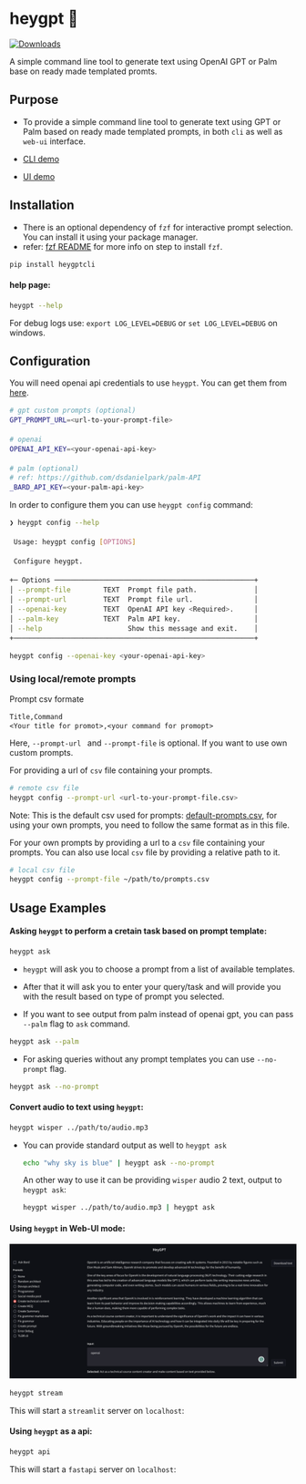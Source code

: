 # heygpt 🔮

[![Downloads](https://static.pepy.tech/personalized-badge/heygptcli?period=total&units=international_system&left_color=black&right_color=blue&left_text=Downloads)](https://pepy.tech/project/heygptcli)

A simple command line tool to generate text using OpenAI GPT or Palm base on ready made templated promts.

## Purpose

- To provide a simple command line tool to generate text using GPT or Palm based on ready made templated prompts, in both `cli` as well as `web-ui` interface.

- [CLI demo](./.github/images/demo.gif)

- [UI  demo](./.github/images/stream.png)

## Installation

- There is an optional dependency of `fzf` for interactive prompt selection. You can install it using your package manager.
- refer: [fzf README](https://github.com/junegunn/fzf#installation) for more info on step to install `fzf`.

```bash
pip install heygptcli
```

#### help page:

```bash
heygpt --help
```

For debug logs use: `export LOG_LEVEL=DEBUG` or `set LOG_LEVEL=DEBUG` on windows.

## Configuration

You will need openai api credentials to use `heygpt`. You can get them from [here](https://beta.openai.com/).


```bash
# gpt custom prompts (optional)
GPT_PROMPT_URL=<url-to-your-prompt-file>

# openai
OPENAI_API_KEY=<your-openai-api-key>

# palm (optional)
# ref: https://github.com/dsdanielpark/palm-API
_BARD_API_KEY=<your-palm-api-key>
```

In order to configure them you can use `heygpt config` command:

```bash
❯ heygpt config --help
                                                                                                      
 Usage: heygpt config [OPTIONS]                                                                       
                                                                                                      
 Configure heygpt.                                                                                    
                                                                                                      
+─ Options ─────────────────────────────────────────────────+
│ --prompt-file        TEXT  Prompt file path.              │
│ --prompt-url         TEXT  Prompt file url.               │
│ --openai-key         TEXT  OpenAI API key <Required>.     │
│ --palm-key           TEXT  Palm API key.                  │
│ --help                     Show this message and exit.    │
+───────────────────────────────────────────────────────────+
```


```bash
heygpt config --openai-key <your-openai-api-key>
```
### Using local/remote prompts

Prompt csv formate
```csv
Title,Command
<Your title for promot>,<your command for promopt>
```

Here, `--prompt-url ` and `--prompt-file` is optional. If you want to use own custom 
prompts.


For providing a url of `csv` file containing your prompts.
  
```bash
# remote csv file
heygpt config --prompt-url <url-to-your-prompt-file.csv>
```

Note: This is the default csv used for prompts: [default-prompts.csv](./prompts.csv), for using your own prompts, you need to follow the same format as in this file.

For your own prompts by providing a url to a `csv` file containing your prompts. You can also use local `csv` file by providing a relative path to it.

```bash
# local csv file
heygpt config --prompt-file ~/path/to/prompts.csv
```

## Usage Examples

#### Asking `heygpt` to perform a cretain task based on prompt template:

```bash
heygpt ask
```

- `heygpt` will ask you to choose a prompt from a list of available templates.
- After that it will ask you to enter your query/task and will provide you with the result based on type of prompt you selected.

- If you want to see output from palm instead of openai gpt, you can pass `--palm` flag to `ask` command.

```bash
heygpt ask --palm
```

- For asking queries without any prompt templates you can use `--no-prompt` flag.

```bash
heygpt ask --no-prompt
```

#### Convert audio to text using `heygpt`:

```bash
heygpt wisper ../path/to/audio.mp3
```

- You can provide standard output as well to `heygpt ask`
  
  ```bash
  echo "why sky is blue" | heygpt ask --no-prompt
  ```

  An other way to use it can be providing `wisper` audio 2 text, output to `heygpt ask`:

  ```bash
  heygpt wisper ../path/to/audio.mp3 | heygpt ask
  ```


#### Using `heygpt` in Web-UI mode:

![](./.github/images/stream.png)

```bash
heygpt stream
```

This will start a `streamlit` server on `localhost`:


#### Using `heygpt` as a api:

```bash
heygpt api
```

This will start a `fastapi` server on `localhost`:
